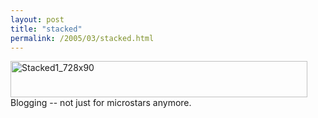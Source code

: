 ```yaml
---
layout: post
title: "stacked"
permalink: /2005/03/stacked.html
---
```


<p><a href="http://pamelaanderson.blogs.friendster.com/"><img width="475" height="58" border="0" alt="Stacked1_728x90" title="Stacked1_728x90" src="http://sippey.typepad.com/filtered/images/stacked1_728x90.jpg" /></a><br />Blogging -- not just for microstars anymore.<br />
</p>


